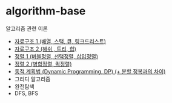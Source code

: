 # algorithm-base
알고리즘 관련 이론                      
- [자료구조 1 (배열, 스택, 큐, 링크드리스트)](https://hungseong.tistory.com/39)                            
- [자료구조 2 (해쉬 , 트리, 힙)](https://hungseong.tistory.com/40)                   
- [정렬 1 (버블정렬, 선택정렬, 삽입정렬)](https://hungseong.tistory.com/41)                     
- [정렬 2 (병합정렬, 퀵정렬)](https://hungseong.tistory.com/43)                                                  
- [동적 계획법 (Dynamic Programming, DP) (+ 분할 정복과의 차이)](https://hungseong.tistory.com/42)                     
- 그리디 알고리즘                
- 완전탐색                  
- DFS, BFS                      
